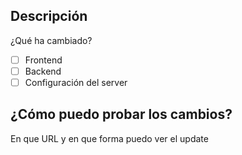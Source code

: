 ## Descripción
¿Qué ha cambiado?

- [ ] Frontend
- [ ] Backend
- [ ] Configuración del server

## ¿Cómo puedo probar los cambios?
En que URL y en que forma puedo ver el update
